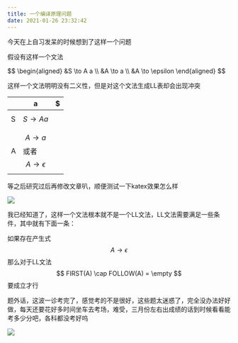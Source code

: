 ```yaml
---
title: 一个编译原理问题
date: 2021-01-26 23:32:42
---
```


今天在上自习发呆的时候想到了这样一个问题  

假设有这样一个文法  

<!-- more -->

<p>
$$ \begin{aligned}
&S \to A a \\
&A \to a \\
&A \to \epsilon
\end{aligned} $$
</p>

这样一个文法明明没有二义性，但是对这个文法生成LL表却会出现冲突  

|   | a | $ |
| - | - | - |
| S | $$ S \to A a $$ | |
| A | $$ A \to a $$ 或者 $$ A \to \epsilon $$ | |

等之后研究过后再修改文章叭，顺便测试一下katex效果怎么样  

![](/img/1.gif)  

我已经知道了，这样一个文法根本就不是一个LL文法，LL文法需要满足一些条件，其中就有下面一条：  

如果存在产生式  
$$ A \to \epsilon $$
那么对于LL文法  
$$ FIRST(A) \cap FOLLOW(A) = \empty $$
要成立才行  

题外话，这波一诊考完了，感觉考的不是很好，这些题太迷惑了，完全没办法好好做，每天还要花好多时间坐车去考场，难受，三月份左右出成绩的话到时候看看能考多少分吧，各科都没考好呜  

![](/img/1.gif)
